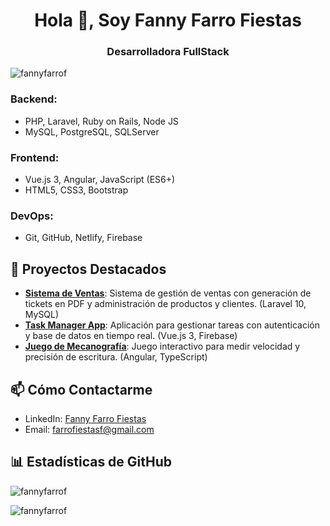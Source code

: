 <h1 align="center">Hola 👋, Soy Fanny Farro Fiestas</h1>
<h3 align="center">Desarrolladora FullStack</h3>
<p align="left>
  Soy una desarrolladora fullstack apasionada por crear soluciones web innovadoras y escalables. Me encanta aprender y enfrentar nuevos desafíos. Aquí podrás encontrar mis proyectos en tecnologías como **Laravel**, **Ruby on Rails**, ** Java Script**, **Vue.js**, **Angular**, y **MySQL**. ¡Explora mis repositorios y no dudes en contactarme si quieres colaborar!
</p>

<p align="left"> <img src="https://komarev.com/ghpvc/?username=fannyfarrof&label=Profile%20views&color=0e75b6&style=flat" alt="fannyfarrof" /> </p>

### Backend:
- PHP, Laravel, Ruby on Rails, Node JS
- MySQL, PostgreSQL, SQLServer

### Frontend:
- Vue.js 3, Angular, JavaScript (ES6+)
- HTML5, CSS3, Bootstrap

### DevOps:
- Git, GitHub, Netlify, Firebase

## 🚀 Proyectos Destacados

- [**Sistema de Ventas**](https://github.com/usuario/sistema-de-ventas): Sistema de gestión de ventas con generación de tickets en PDF y administración de productos y clientes. (Laravel 10, MySQL)
- [**Task Manager App**](https://taskmanagerappffarro.netlify.app): Aplicación para gestionar tareas con autenticación y base de datos en tiempo real. (Vue.js 3, Firebase)
- [**Juego de Mecanografía**](https://typinggameffarro.netlify.app): Juego interactivo para medir velocidad y precisión de escritura. (Angular, TypeScript)

## 📫 Cómo Contactarme

- LinkedIn: [Fanny Farro Fiestas](www.linkedin.com/in/fannyfarrofiestas)
- Email: farrofiestasf@gmail.com

## 📊 Estadísticas de GitHub
<p><img align="center" src="https://github-readme-stats.vercel.app/api/top-langs?username=fannyfarrof&show_icons=true&locale=es&layout=compact" alt="fannyfarrof" /></p>

<p><img align="center" src="https://github-readme-stats.vercel.app/api/top-langs?username=fannyfarrof&show_icons=true&locale=es&layout=compact" alt="fannyfarrof" /></p>

<!--
**FannyFarroF/FannyFarroF** is a ✨ _special_ ✨ repository because its `README.md` (this file) appears on your GitHub profile.

Here are some ideas to get you started:

- 🔭 I’m currently working on ...
- 🌱 I’m currently learning ...
- 👯 I’m looking to collaborate on ...
- 🤔 I’m looking for help with ...
- 💬 Ask me about ...
- 📫 How to reach me: ...
- 😄 Pronouns: ...
- ⚡ Fun fact: ...
-->

